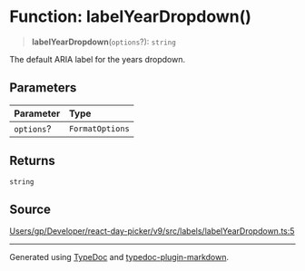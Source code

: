 # Function: labelYearDropdown()

> **labelYearDropdown**(`options`?): `string`

The default ARIA label for the years dropdown.

## Parameters

| Parameter | Type |
| :------ | :------ |
| `options`? | `FormatOptions` |

## Returns

`string`

## Source

[Users/gp/Developer/react-day-picker/v9/src/labels/labelYearDropdown.ts:5](https://github.com/gpbl/react-day-picker/blob/005599683/src/labels/labelYearDropdown.ts#L5)

***

Generated using [TypeDoc](https://typedoc.org) and [typedoc-plugin-markdown](https://typedoc-plugin-markdown.org).
